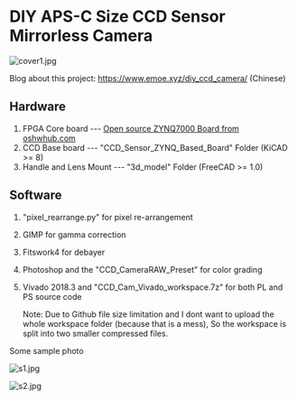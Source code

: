# DIY APS-C Size CCD Sensor Mirrorless Camera

![cover1.jpg](https://s2.loli.net/2025/05/01/phamgYfiQExT3yq.jpg)

Blog about this project: https://www.emoe.xyz/diy_ccd_camera/ (Chinese)

## Hardware

1. FPGA Core board --- [Open source ZYNQ7000 Board from oshwhub.com](https://oshwhub.com/z_star/zynq7020-core-board-and-various-rf-modules)
2. CCD Base board --- "CCD_Sensor_ZYNQ_Based_Board" Folder (KiCAD >= 8)
3. Handle and Lens Mount --- "3d_model" Folder (FreeCAD >= 1.0)

## Software

1. "pixel_rearrange.py" for pixel re-arrangement
2. GIMP for gamma correction
3. Fitswork4 for debayer 
4. Photoshop and the "CCD_CameraRAW_Preset" for color grading
5. Vivado 2018.3 and "CCD_Cam_Vivado_workspace.7z" for both PL and PS source code

   Note: Due to Github file size limitation and I dont want to upload the whole workspace folder (because that is a mess), So the workspace is split into two smaller compressed files.


Some sample photo

![s1.jpg](https://s2.loli.net/2025/05/01/i31rWQqyGZdVMcH.jpg)

![s2.jpg](https://s2.loli.net/2025/05/01/ZOT19nExtBRQgfS.jpg)
